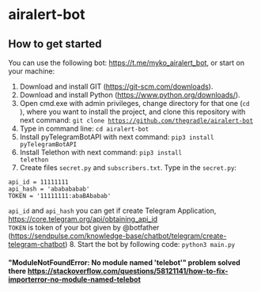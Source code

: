 # airalert-bot

## How to get started

You can use the following bot: https://t.me/myko_airalert_bot, or start on your machine:

1. Download and install GIT (https://git-scm.com/downloads).
2. Download and install Python (https://www.python.org/downloads/).
3. Open cmd.exe with admin privileges, change directory for that one (<code>cd <path></code>), where you want to install the project, and clone this repository with next command: <code>git clone https://github.com/thegradle/airalert-bot</code>
4. Type in command line: <code>cd airalert-bot</code>
5. Install pyTelegramBotAPI with next command: <code>pip3 install pyTelegramBotAPI</code>
6. Install Telethon with next command: <code>pip3 install telethon</code>
7. Create files <code>secret.py</code> and <code>subscribers.txt</code>. Type in the <code>secret.py</code>:
<pre><code>api_id = 11111111
api_hash = 'ababababab'
TOKEN = '11111111:abaBAbabab'
</code></pre>
<code>api_id</code> and <code>api_hash</code> you can get if create Telegram Application, https://core.telegram.org/api/obtaining_api_id<br>
<code>TOKEN</code> is token of your bot given by @botfather (https://sendpulse.com/knowledge-base/chatbot/telegram/create-telegram-chatbot)
8. Start the bot by following code: <code>python3 main.py</code>

#### "ModuleNotFoundError: No module named 'telebot'" problem solved there https://stackoverflow.com/questions/58121141/how-to-fix-importerror-no-module-named-telebot